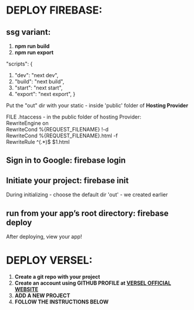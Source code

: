 # DEPLOY FIREBASE:

## ssg variant: <br>

1. **npm run build**
2. **npm run export** 

"scripts": { 
1. "dev": "next dev", 
2. "build": "next build", 
3. "start": "next start", 
4. "export": "next export", 
}

Put the "out" dir with your static  - inside 'public' folder of **Hosting Provider**

FILE .htaccess - in the public folder of hosting Provider: <br>
RewriteEngine on <br>
RewriteCond %{REQUEST_FILENAME} !-d <br>
RewriteCond %{REQUEST_FILENAME}.html -f <br>
RewriteRule ^(.\*)$ $1.html 


## Sign in to Google: **firebase login**

## Initiate your project: **firebase init**

During initializing - choose the default dir 'out' - we created earlier

## run from your app’s root directory: **firebase deploy** <br> 

After deploying, view your app! 

# DEPLOY VERSEL: <br> 

1. **Create a git repo with your project** <br> 
2. **Create an account using GITHUB PROFILE at [VERSEL OFFICIAL WEBSITE](https://vercel.com.)** <br> 
3. **ADD A NEW PROJECT** <br> 
4. **FOLLOW THE INSTRUCTIONS BELOW** <br> 